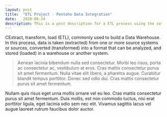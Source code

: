 ```yaml
---
layout: post
title:  "ETL Project - Pentaho Data Integration"
date:   2020-08-24
description: This is a post description for a ETL process using the software Pentaho Data Integration.
---
```


<p class="intro"><span class="dropcap">C</span>Extract, transform, load (ETL), commonly used to build a Data Warehouse. In this process, data is taken (extracted) from one or more source systems or sources, converted (transformed) into a format that can be analyzed, and stored (loaded) in a warehouse or another system.</p>

<blockquote>Aenean lacinia bibendum nulla sed consectetur. Morbi leo risus, porta ac consectetur ac, vestibulum at eros. Cras mattis consectetur purus sit amet fermentum. Nulla vitae elit libero, a pharetra augue. Curabitur blandit tempus porttitor. Donec sed odio dui. Cras mattis consectetur purus sit amet fermentum.</blockquote>

Nullam quis risus eget urna mollis ornare vel eu leo. Cras mattis consectetur purus sit amet fermentum. Duis mollis, est non commodo luctus, nisi erat porttitor ligula, eget lacinia odio sem nec elit. Vivamus sagittis lacus vel augue laoreet rutrum faucibus dolor auctor.
